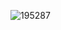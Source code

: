 ![195287](https://github.com/aishacataos/aishacataos/assets/147250117/f8551a7a-28bc-4d91-b021-79ecedd4cedd)

